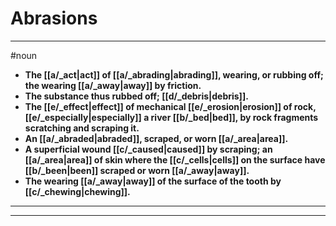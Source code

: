 # Abrasions
---
#noun
- **The [[a/_act|act]] of [[a/_abrading|abrading]], wearing, or rubbing off; the wearing [[a/_away|away]] by friction.**
- **The substance thus rubbed off; [[d/_debris|debris]].**
- **The [[e/_effect|effect]] of mechanical [[e/_erosion|erosion]] of rock, [[e/_especially|especially]] a river [[b/_bed|bed]], by rock fragments scratching and scraping it.**
- **An [[a/_abraded|abraded]], scraped, or worn [[a/_area|area]].**
- **A superficial wound [[c/_caused|caused]] by scraping; an [[a/_area|area]] of skin where the [[c/_cells|cells]] on the surface have [[b/_been|been]] scraped or worn [[a/_away|away]].**
- **The wearing [[a/_away|away]] of the surface of the tooth by [[c/_chewing|chewing]].**
---
---
